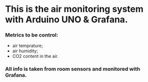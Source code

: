 # This is the air monitoring system with Arduino UNO & Grafana.
### Metrics to be control:
- air temprature;
- air humidity;
- CO2 content in the air.

### All info is taken from room sensors and monitored with Grafana.
